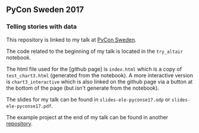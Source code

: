 ## PyCon Sweden 2017
### Telling stories with data

This repository is linked to my talk at [PyCon Sweden](http://pycon.se/).

The code related to the beginning of my talk is located in the `try_altair` notebook.

The html file used for the [github page] is `index.html` which is a copy of `test_chart3.html` (generated from the notebook).
A more interactive version is `chart3_interactive` which is also linked on the github page via a button at the bottom of the page (but isn't generate from the notebook).


The slides for my talk can be found in `slides-ele-pyconse17.odp` or `slides-ele-pyconse17.pdf`.

The example project at the end of my talk can be found in another [repository](https://github.com/Eleonore9/ebola_outbreaks).
